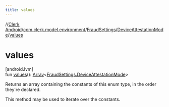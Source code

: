 ```yaml
---
title: values
---
```

//[Clerk Android](../../../../index.html)/[com.clerk.model.environment](../../index.html)/[FraudSettings](../index.html)/[DeviceAttestationMode](index.html)/[values](values.html)



# values



[androidJvm]\
fun [values](values.html)(): [Array](https://kotlinlang.org/api/latest/jvm/stdlib/kotlin-stdlib/kotlin/-array/index.html)&lt;[FraudSettings.DeviceAttestationMode](index.html)&gt;



Returns an array containing the constants of this enum type, in the order they're declared.



This method may be used to iterate over the constants.




